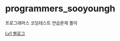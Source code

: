 # programmers_sooyoungh

프로그래머스 코딩테스트 연습문제 풀이

[Lv1 벨로그](https://velog.io/@sooyoungh/%EC%BD%94%EB%94%A9-%ED%85%8C%EC%8A%A4%ED%8A%B8-JAVA)
